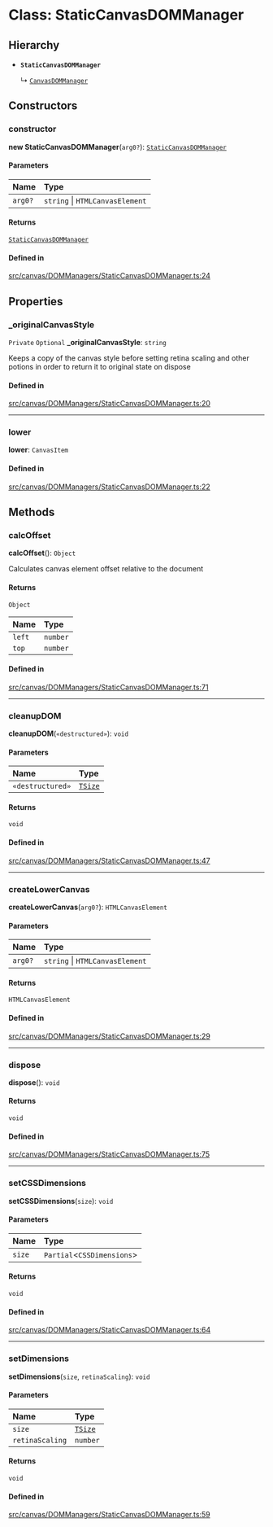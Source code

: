 # Class: StaticCanvasDOMManager

## Hierarchy

- **`StaticCanvasDOMManager`**

  ↳ [`CanvasDOMManager`](/apidocs/classes/CanvasDOMManager.md)

## Constructors

### constructor

**new StaticCanvasDOMManager**(`arg0?`): [`StaticCanvasDOMManager`](/apidocs/classes/StaticCanvasDOMManager.md)

#### Parameters

| Name | Type |
| :------ | :------ |
| `arg0?` | `string` \| `HTMLCanvasElement` |

#### Returns

[`StaticCanvasDOMManager`](/apidocs/classes/StaticCanvasDOMManager.md)

#### Defined in

[src/canvas/DOMManagers/StaticCanvasDOMManager.ts:24](https://github.com/fabricjs/fabric.js/blob/078809453/src/canvas/DOMManagers/StaticCanvasDOMManager.ts#L24)

## Properties

### \_originalCanvasStyle

 `Private` `Optional` **\_originalCanvasStyle**: `string`

Keeps a copy of the canvas style before setting retina scaling and other potions
in order to return it to original state on dispose

#### Defined in

[src/canvas/DOMManagers/StaticCanvasDOMManager.ts:20](https://github.com/fabricjs/fabric.js/blob/078809453/src/canvas/DOMManagers/StaticCanvasDOMManager.ts#L20)

___

### lower

 **lower**: `CanvasItem`

#### Defined in

[src/canvas/DOMManagers/StaticCanvasDOMManager.ts:22](https://github.com/fabricjs/fabric.js/blob/078809453/src/canvas/DOMManagers/StaticCanvasDOMManager.ts#L22)

## Methods

### calcOffset

**calcOffset**(): `Object`

Calculates canvas element offset relative to the document

#### Returns

`Object`

| Name | Type |
| :------ | :------ |
| `left` | `number` |
| `top` | `number` |

#### Defined in

[src/canvas/DOMManagers/StaticCanvasDOMManager.ts:71](https://github.com/fabricjs/fabric.js/blob/078809453/src/canvas/DOMManagers/StaticCanvasDOMManager.ts#L71)

___

### cleanupDOM

**cleanupDOM**(`«destructured»`): `void`

#### Parameters

| Name | Type |
| :------ | :------ |
| `«destructured»` | [`TSize`](/apidocs/modules.md#tsize) |

#### Returns

`void`

#### Defined in

[src/canvas/DOMManagers/StaticCanvasDOMManager.ts:47](https://github.com/fabricjs/fabric.js/blob/078809453/src/canvas/DOMManagers/StaticCanvasDOMManager.ts#L47)

___

### createLowerCanvas

**createLowerCanvas**(`arg0?`): `HTMLCanvasElement`

#### Parameters

| Name | Type |
| :------ | :------ |
| `arg0?` | `string` \| `HTMLCanvasElement` |

#### Returns

`HTMLCanvasElement`

#### Defined in

[src/canvas/DOMManagers/StaticCanvasDOMManager.ts:29](https://github.com/fabricjs/fabric.js/blob/078809453/src/canvas/DOMManagers/StaticCanvasDOMManager.ts#L29)

___

### dispose

**dispose**(): `void`

#### Returns

`void`

#### Defined in

[src/canvas/DOMManagers/StaticCanvasDOMManager.ts:75](https://github.com/fabricjs/fabric.js/blob/078809453/src/canvas/DOMManagers/StaticCanvasDOMManager.ts#L75)

___

### setCSSDimensions

**setCSSDimensions**(`size`): `void`

#### Parameters

| Name | Type |
| :------ | :------ |
| `size` | `Partial`\<`CSSDimensions`\> |

#### Returns

`void`

#### Defined in

[src/canvas/DOMManagers/StaticCanvasDOMManager.ts:64](https://github.com/fabricjs/fabric.js/blob/078809453/src/canvas/DOMManagers/StaticCanvasDOMManager.ts#L64)

___

### setDimensions

**setDimensions**(`size`, `retinaScaling`): `void`

#### Parameters

| Name | Type |
| :------ | :------ |
| `size` | [`TSize`](/apidocs/modules.md#tsize) |
| `retinaScaling` | `number` |

#### Returns

`void`

#### Defined in

[src/canvas/DOMManagers/StaticCanvasDOMManager.ts:59](https://github.com/fabricjs/fabric.js/blob/078809453/src/canvas/DOMManagers/StaticCanvasDOMManager.ts#L59)
